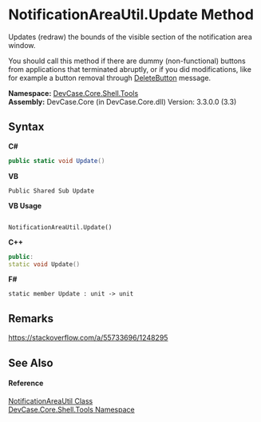 # NotificationAreaUtil.Update Method 
 

Updates (redraw) the bounds of the visible section of the notification area window. 

 You should call this method if there are dummy (non-functional) buttons from applications that terminated abruptly, or if you did modifications, like for example a button removal through <a href="T_DevCase_Interop_Unmanaged_Win32_Enums_ToolbarMessages">DeleteButton</a> message.

**Namespace:**&nbsp;<a href="N_DevCase_Core_Shell_Tools">DevCase.Core.Shell.Tools</a><br />**Assembly:**&nbsp;DevCase.Core (in DevCase.Core.dll) Version: 3.3.0.0 (3.3)

## Syntax

**C#**<br />
``` C#
public static void Update()
```

**VB**<br />
``` VB
Public Shared Sub Update
```

**VB Usage**<br />
``` VB Usage

NotificationAreaUtil.Update()
```

**C++**<br />
``` C++
public:
static void Update()
```

**F#**<br />
``` F#
static member Update : unit -> unit 

```


## Remarks
<a href="https://stackoverflow.com/a/55733696/1248295" target="_blank">https://stackoverflow.com/a/55733696/1248295</a>

## See Also


#### Reference
<a href="T_DevCase_Core_Shell_Tools_NotificationAreaUtil">NotificationAreaUtil Class</a><br /><a href="N_DevCase_Core_Shell_Tools">DevCase.Core.Shell.Tools Namespace</a><br />